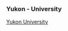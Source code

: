 ### Yukon - University

[Yukon University](https://www.yukonu.ca/about-us/employment/current-opportunities)
